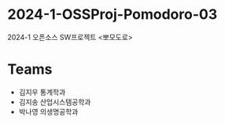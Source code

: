 # 2024-1-OSSProj-Pomodoro-03
2024-1 오픈소스 SW프로젝트 &lt;뽀모도로>

# Teams
- 김지우 통계학과
- 김지송 산업시스템공학과
- 박나영 의생명공학과
